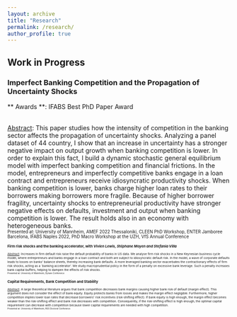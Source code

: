 ```yaml
---
layout: archive
title: "Research"
permalink: /research/
author_profile: true
---
```


## Work in Progress

### Imperfect Banking Competition and the Propagation of Uncertainty Shocks
** Awards **:  IFABS Best PhD Paper Award 
<br/>
 
<br/>
<ins>Abstract</ins>: This paper studies how the intensity of competition in the banking sector affects the propagation of uncertainty shocks. Analyzing a panel dataset of 44 country, I show that an increase in uncertainty has a stronger negative impact on output growth when banking competition is lower. In order to explain this fact, I build a dynamic stochastic general equilibrium model with imperfect banking competition and financial frictions. In the model, entrepreneurs and imperfectly competitive banks engage in a loan contract and entrepreneurs receive idiosyncratic productivity shocks. When banking competition is lower, banks charge higher loan rates to their borrowers making borrowers more fragile. Because of higher borrower fragility, uncertainty shocks to entrepreneurial productivity have stronger negative effects on defaults, investment and output when banking competition is lower. The result holds also in an economy with heterogeneous banks.
<br/>
<sup><sub> Presented at: University of Mannheim, AMEF 2022 Thessaloniki, CLEEN PhD Workshop, ENTER Jamboree Barcelona, IFABS Naples 2022, PhD Macro Workshop at the UZH, VfS Annual Conference <sup><sub>

### Firm risk shocks and the banking accelerator, with _Vivien Lewis, Stéphane Moyen and Stefania Villa_
<ins>Abstract</ins>:   Increases in firm default risk raise the default probability of banks in US data. We analyse firm risk shocks in a New Keynesian business cycle model, where entrepreneurs and banks engage in a loan contract and both are subject to idiosyncratic default risk. In the model, a wave of corporate defaults leads to losses on banks' balance sheets, thereby increasing bank defaults. A more leveraged banking sector exacerbates the contractionary effects of firm risk shocks, acting as a `banking accelerator'. We study macroprudential policy in the form of a penalty on excessive bank leverage. Such a penalty increases bank capital buffers, helping to dampen the effects of risk shocks.
<br/>
<sup><sub>Presented at: University of Mannheim, Dynare Conference <sup><sub>

### Capital Requirements, Bank Competition and Stability
<ins>Abstract</ins>:   A large theoretical literature argues that bank competition decreases bank margins causing higher bank risk of default (margin effect). This argument does not consider the effect of bank equity. Equity protects banks from losses and makes the margin effect negligible. Furthermore, higher competition implies lower loan rates that decrease borrowers' risk incentives (risk-shifting effect). If bank equity is high enough, the margin effect becomes weaker than the risk-shifting effect and bank risk decreases with competition. Consequently, if the risk-shifting effect is high enough, the optimal capital requirement can decrease with competition because lower capital requirements are needed with high competition.
<br/>
<sup><sub> Presented at: University of Mannheim, RGS Doctoral Conference <sup><sub>